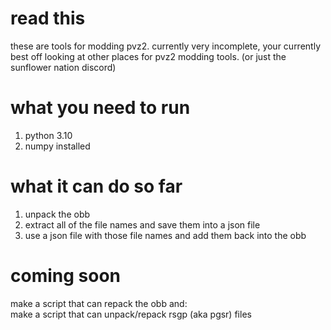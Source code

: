 # read this
these are tools for modding pvz2. 
currently very incomplete,
your currently best off looking at other places for pvz2 modding tools. 
(or just the sunflower nation discord)
# what you need to run
1. python 3.10  
2. numpy installed
# what it can do so far  
1. unpack the obb  
2. extract all of the file names and save them into a json file
3. use a json file with those file names and add them back into the obb  
# coming soon
make a script that can repack the obb and:  
make a script that can unpack/repack rsgp (aka pgsr) files
